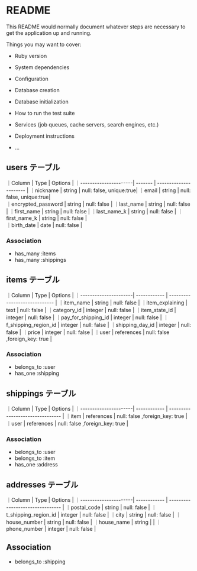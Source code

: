 # README

This README would normally document whatever steps are necessary to get the
application up and running.

Things you may want to cover:

* Ruby version

* System dependencies

* Configuration

* Database creation

* Database initialization

* How to run the test suite

* Services (job queues, cache servers, search engines, etc.)

* Deployment instructions

* ...


## users テーブル

｜Column                | Type     |  Options                 |
｜----------------------| -------  |  ----------------------  | 
｜nickname              | string   |  null: false, unique:true|
｜email                 | string   |  null: false, unique:true|       
｜encrypted_password    | string   |  null: false             |
｜last_name             | string   |  null: false             |
｜first_name            | string   |  null: false             |
｜last_name_k           | string   |  null: false             |
｜first_name_k          | string   |  null: false             |   
｜birth_date            | date     |  null: false             | 




### Association

- has_many :items
- has_many :shippings



## items テーブル

｜Column                | Type          |  Options                          |
｜----------------------| ------------  |  -----------------------------    |
｜item_name             | string        |  null: false                      |
｜item_explaining       | text          |  null: false                      |
｜category_id           | integer       |  null: false                      |
｜item_state_id         | integer       |  null: false                      |
｜pay_for_shipping_id   | integer       |  null: false                      |
｜f_shipping_region_id  | integer       |  null: false                      |
｜shipping_day_id       | integer       |  null: false                      |
｜price                 | integer       |  null: false                      |
｜user                  | references    |  null: false ,foreign_key: true   |

### Association

- belongs_to :user
- has_one :shipping



## shippings テーブル

｜Column                | Type          |  Options                          |
｜----------------------| ------------  |  -------------------------------- |
｜item                  | references    |  null: false ,foreign_key: true   |
｜user                  | references    |  null: false ,foreign_key: true   |


### Association

- belongs_to :user
- belongs_to :item
- has_one :address


## addresses テーブル

｜Column                | Type          |  Options                          |
｜----------------------| ------------  |  -------------------------------- |
｜postal_code           | string        |  null: false                      |
｜t_shipping_region_id  | integer       |  null: false                      |
｜city                  | string        |  null: false                      |
｜house_number          | string        |  null: false                      |
｜house_name            | string        |                                   |
｜phone_number          | integer       |  null: false                      |

## Association
- belongs_to :shipping